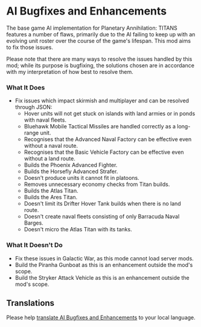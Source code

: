 # AI Bugfixes and Enhancements

The base game AI implementation for Planetary Annihilation: TITANS features a number of flaws, primarily due to the AI failing to keep up with an evolving unit roster over the course of the game's lifespan. This mod aims to fix those issues.

Please note that there are many ways to resolve the issues handled by this mod; while its purpose is bugfixing, the solutions chosen are in accordance with my interpretation of how best to resolve them.

### What It Does

- Fix issues which impact skirmish and multiplayer and can be resolved through JSON:
  - Hover units will not get stuck on islands with land armies or in ponds with naval fleets.
  - Bluehawk Mobile Tactical Missiles are handled correctly as a long-range unit.
  - Recognises that the Advanced Naval Factory can be effective even without a naval route.
  - Recognises that the Basic Vehicle Factory can be effective even without a land route.
  - Builds the Phoenix Advanced Fighter.
  - Builds the Horsefly Advanced Strafer.
  - Doesn't produce units it cannot fit in platoons.
  - Removes unnecessary economy checks from Titan builds.
  - Builds the Atlas Titan.
  - Builds the Ares Titan.
  - Doesn't limit its Drifter Hover Tank builds when there is no land route.
  - Doesn't create naval fleets consisting of only Barracuda Naval Barges.
  - Doesn't micro the Atlas Titan with its tanks.

### What It Doesn't Do

- Fix these issues in Galactic War, as this mode cannot load server mods.
- Build the Piranha Gunboat as this is an enhancement outside the mod's scope.
- Build the Stryker Attack Vehicle as this is an enhancement outside the mod's scope.

## Translations

Please help [translate AI Bugfixes and Enhancements](https://poeditor.com/join/project/wHanBb08ma) to your local language.

